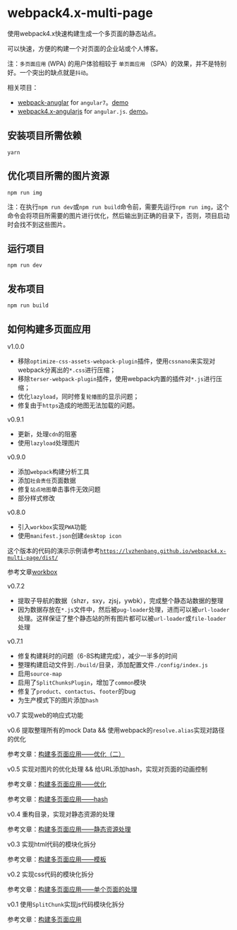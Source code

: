 # webpack4.x-multi-page

使用webpack4.x快速构建生成一个多页面的静态站点。

可以快速，方便的构建一个对页面的企业站或个人博客。

注：`多页面应用` (WPA) 的用户体验相较于 `单页面应用` （SPA）的效果，并不是特别好。一个突出的缺点就是`抖动`。

相关项目：

* [webpack-anuglar](https://github.com/lvzhenbang/webpack4.x-multi-page) for `angular7`。[demo](https://lvzhenbang.github.io/webpack-angular/dist/)
* [webpack4.x-angularjs](https://github.com/lvzhenbang/webpack4.x-angularjs) for `angular.js`. [demo](https://lvzhenbang.github.io/webpack4.x-angularjs/dist/)。

## 安装项目所需依赖

```
yarn
```

## 优化项目所需的图片资源

```
npm run img
```

注：在执行`npm run dev`或`npm run build`命令前，需要先运行`npm run img`，这个命令会将项目所需要的图片进行优化，然后输出到正确的目录下，否则，项目启动时会找不到这些图片。

## 运行项目

```
npm run dev
```

## 发布项目

```
npm run build
```

## 如何构建多页面应用

v1.0.0

* 移除`optimize-css-assets-webpack-plugin`插件，使用`cssnano`来实现对webpack分离出的`*.css`进行压缩；
* 移除`terser-webpack-plugin`插件，使用webpack内置的插件对`*.js`进行压缩；
* 优化`lazyload`，同时修复`轮播图`的显示问题；
* 修复由于`https`造成的地图无法加载的问题。

v0.9.1

* 更新，处理`cdn`的阻塞
* 使用`lazyload`处理图片

v0.9.0

* 添加`webpack`构建分析工具
* 添加`社会责任`页面数据
* 修复`站点地图`单击事件无效问题
* 部分样式修改

v0.8.0

* 引入`workbox`实现`PWA`功能
* 使用`manifest.json`创建`desktop icon`

这个版本的代码的演示示例请参考[`https://lvzhenbang.github.io/webpack4.x-multi-page/dist/`](https://lvzhenbang.github.io/webpack4.x-multi-page/dist/)

参考文章[workbox](https://github.com/lvzhenbang/webpack-learning/tree/master/doc/two/workbox.md)

v0.7.2

* 提取子导航的数据（shzr，sxy，zjsj，ywbk），完成整个静态站数据的整理
* 因为数据存放在`*.js`文件中，然后被`pug-loader`处理，进而可以被`url-loader`处理。这样保证了整个静态站的所有图片都可以被`url-loader`或`file-loader`处理

v0.7.1 

* 修复构建耗时的问题（6-8S构建完成），减少一半多的时间
* 整理构建启动文件到`./build/`目录，添加配置文件`./config/index.js`
* 启用`source-map`
* 启用了`SplitChunksPlugin`，增加了`common`模块
* 修复了`product`、`contactus`、`footer`的bug
* 为生产模式下的图片添加`hash`

v0.7 实现web的响应式功能

v0.6 提取整理所有的mock Data && 使用webpack的`resolve.alias`实现对路径的优化

参考文章：[构建多页面应用——优化（二）](https://github.com/lvzhenbang/webpack-learning/tree/master/doc/two/multi-page-mockdata.md)

v0.5 实现对图片的优化处理 && 给URL添加hash，实现对页面的动画控制

参考文章：[构建多页面应用——优化](https://github.com/lvzhenbang/webpack-learning/tree/master/doc/two/multi-page-img-category.md)

参考文章：[构建多页面应用——hash](https://github.com/lvzhenbang/webpack-learning/tree/master/doc/two/multi-page-hash.md)

v0.4 重构目录，实现对静态资源的处理

参考文章：[构建多页面应用——静态资源处理](https://github.com/lvzhenbang/webpack-learning/tree/master/doc/two/multi-page-img-category.md)

v0.3 实现html代码的模块化拆分

参考文章：[构建多页面应用——模板](https://github.com/lvzhenbang/webpack-learning/tree/master/doc/two/multi-page-template.md)

v0.2 实现css代码的模块化拆分

参考文章：[构建多页面应用——单个页面的处理](https://github.com/lvzhenbang/webpack-learning/tree/master/doc/two/multi-page-single-page.md)

v0.1 使用`SplitChunk`实现js代码模块化拆分

参考文章：[构建多页面应用](https://github.com/lvzhenbang/webpack-learning/tree/master/doc/two/multi-page.md)
